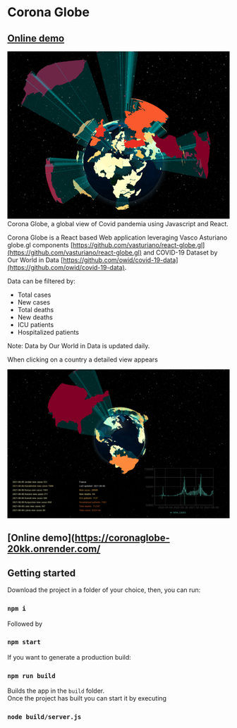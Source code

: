 # Corona Globe

## [Online demo](http://coronaglobe.cloudno.de/)

![Corona Globe](/project-images/polygons.png)
Corona Globe, a global view of Covid pandemia using Javascript and React.

Corona Globe is a React based Web application leveraging Vasco Asturiano globe.gl components [https://github.com/vasturiano/react-globe.gl](https://github.com/vasturiano/react-globe.gl) and COVID-19 Dataset by Our World in Data [https://github.com/owid/covid-19-data](https://github.com/owid/covid-19-data).

Data can be filtered by:

* Total cases
* New cases
* Total deaths
* New deaths
* ICU patients
* Hospitalized patients

Note: Data by Our World in Data is updated daily.

When clicking on a country a detailed view appears

![Detailed view](/project-images/detailedview.png)
## [Online demo](https://coronaglobe-20kk.onrender.com/

## Getting started

Download the project in a folder of your choice, then, you can run:

### `npm i`

Followed by 

### `npm start`

If you want to generate a production build:

### `npm run build`

Builds the app in the `build` folder.\
Once the project has built you can start it by executing

### `node build/server.js`
